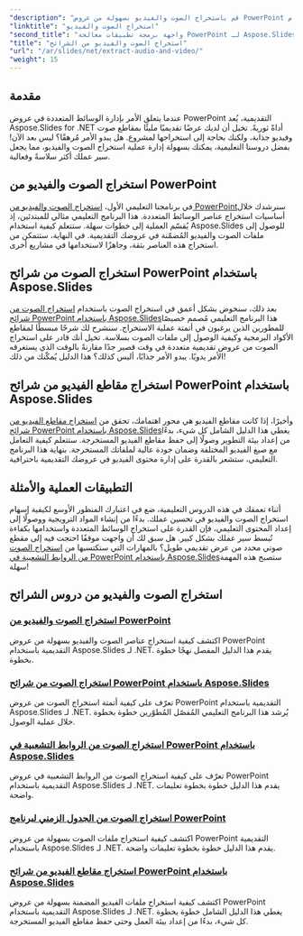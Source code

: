 ```yaml
---
"description": "قم باستخراج الصوت والفيديو بسهولة من عروض PowerPoint باستخدام Aspose.Slides for .NET من خلال دروسنا التعليمية الشاملة خطوة بخطوة."
"linktitle": "استخراج الصوت والفيديو"
"second_title": "واجهة برمجة تطبيقات معالجة PowerPoint لـ Aspose.Slides .NET"
"title": "استخراج الصوت والفيديو من الشرائح"
"url": "/ar/slides/net/extract-audio-and-video/"
"weight": 15
---
```


## مقدمة

عندما يتعلق الأمر بإدارة الوسائط المتعددة في عروض PowerPoint التقديمية، يُعد Aspose.Slides for .NET أداةً ثوريةً. تخيل أن لديك عرضًا تقديميًا مليئًا بمقاطع صوت وفيديو جذابة، ولكنك بحاجة إلى استخراجها لمشروع. هل يبدو الأمر مُرهقًا؟ ليس بعد الآن! بفضل دروسنا التعليمية، يمكنك بسهولة إدارة عملية استخراج الصوت والفيديو، مما يجعل سير عملك أكثر سلاسةً وفعالية.

## استخراج الصوت والفيديو من PowerPoint

في برنامجنا التعليمي الأول، [استخراج الصوت والفيديو من PowerPoint](./extracting-audio-and-video/)سنرشدك خلال أساسيات استخراج عناصر الوسائط المتعددة. هذا البرنامج التعليمي مثالي للمبتدئين، إذ يُقسّم العملية إلى خطوات سهلة. ستتعلم كيفية استخدام Aspose.Slides للوصول إلى ملفات الصوت والفيديو المُضمّنة في عروضك التقديمية. في النهاية، ستتمكن من استخراج هذه العناصر بثقة، وجاهزًا لاستخدامها في مشاريع أخرى.

## استخراج الصوت من شرائح PowerPoint باستخدام Aspose.Slides

بعد ذلك، سنخوض بشكل أعمق في استخراج الصوت باستخدام [استخراج الصوت من شرائح PowerPoint باستخدام Aspose.Slides](./extract-audio-from-powerpoint/)هذا البرنامج التعليمي مُصمم خصيصًا للمطورين الذين يرغبون في أتمتة عملية الاستخراج. سنشرح لك شرحًا مبسطًا لمقاطع الأكواد البرمجية وكيفية الوصول إلى ملفات الصوت بسلاسة. تخيل أنك قادر على استخراج الصوت من عروض تقديمية متعددة في وقت قصير جدًا مقارنةً بالوقت الذي يستغرقه الأمر يدويًا. يبدو الأمر جذابًا، أليس كذلك؟ هذا الدليل يُمكّنك من ذلك!

## استخراج مقاطع الفيديو من شرائح PowerPoint باستخدام Aspose.Slides

وأخيرًا، إذا كانت مقاطع الفيديو هي محور اهتمامك، تحقق من [استخراج مقاطع الفيديو من شرائح PowerPoint باستخدام Aspose.Slides](./extract-videos-from-powerpoint-slides/)يغطي هذا الدليل الشامل كل شيء، بدءًا من إعداد بيئة التطوير وصولًا إلى حفظ مقاطع الفيديو المستخرجة. ستتعلم كيفية التعامل مع صيغ الفيديو المختلفة وضمان جودة عالية لملفاتك المستخرجة. بنهاية هذا البرنامج التعليمي، ستشعر بالقدرة على إدارة محتوى الفيديو في عروضك التقديمية باحترافية.

## التطبيقات العملية والأمثلة

أثناء تعمقك في هذه الدروس التعليمية، ضع في اعتبارك المنظور الأوسع لكيفية إسهام استخراج الصوت والفيديو في تحسين عملك. بدءًا من إنشاء المواد الترويجية ووصولًا إلى إعداد المحتوى التعليمي، فإن القدرة على استخراج الوسائط المتعددة واستخدامها بكفاءة تُبسط سير عملك بشكل كبير. هل سبق لك أن واجهت موقفًا احتجت فيه إلى مقطع صوتي محدد من عرض تقديمي طويل؟ بالمهارات التي ستكتسبها من [استخراج الصوت من الروابط التشعبية في PowerPoint باستخدام Aspose.Slides](./extract-audio-from-hyperlinks/)ستصبح هذه المهمة سهلة!

## استخراج الصوت والفيديو من دروس الشرائح
### [استخراج الصوت والفيديو من PowerPoint](./extracting-audio-and-video/)
اكتشف كيفية استخراج عناصر الصوت والفيديو بسهولة من عروض PowerPoint التقديمية باستخدام Aspose.Slides لـ .NET. يقدم هذا الدليل المفصل نهجًا خطوة بخطوة.
### [استخراج الصوت من شرائح PowerPoint باستخدام Aspose.Slides](./extract-audio-from-powerpoint/)
تعرّف على كيفية أتمتة استخراج الصوت من عروض PowerPoint التقديمية باستخدام Aspose.Slides لـ .NET. يُرشد هذا البرنامج التعليمي المُفصّل المُطوّرين خطوة بخطوة خلال عملية الوصول.
### [استخراج الصوت من الروابط التشعبية في PowerPoint باستخدام Aspose.Slides](./extract-audio-from-hyperlinks/)
تعرّف على كيفية استخراج الصوت من الروابط التشعبية في عروض PowerPoint التقديمية باستخدام Aspose.Slides لـ .NET. يقدم هذا الدليل خطوة بخطوة تعليمات واضحة.
### [استخراج الصوت من الجدول الزمني لبرنامج PowerPoint](./extracting-audio-from-timeline/)
اكتشف كيفية استخراج ملفات الصوت بسهولة من عروض PowerPoint التقديمية باستخدام Aspose.Slides لـ .NET. يقدم هذا الدليل خطوة بخطوة تعليمات واضحة.
### [استخراج مقاطع الفيديو من شرائح PowerPoint باستخدام Aspose.Slides](./extract-videos-from-powerpoint-slides/)
اكتشف كيفية استخراج ملفات الفيديو المضمنة بسهولة من عروض PowerPoint التقديمية باستخدام Aspose.Slides لـ .NET. يغطي هذا الدليل الشامل خطوة بخطوة كل شيء، بدءًا من إعداد بيئة العمل وحتى حفظ مقاطع الفيديو المستخرجة.